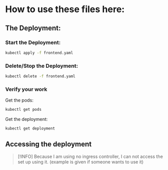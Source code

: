 # How to use these files here:

## The Deployment:

### Start the Deployment:
```bash
kubectl apply -f frontend.yaml
```
### Delete/Stop the Deployment:
```bash
kubectl delete -f frontend.yaml
```
### Verify your work

Get the pods:
```bash
kubectl get pods 
```
Get the deployment:
```bash
kubectl get deployment 
```
## Accessing the deployment

> [!INFO]
> Because I am using no ingress controller, I can not access the set up using it. (example is given if someone wants to use it)
